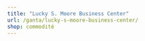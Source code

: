 ```yaml
---
title: "Lucky S. Moore Business Center"
url: /ganta/lucky-s-moore-business-center/
shop: commodité
---
```

